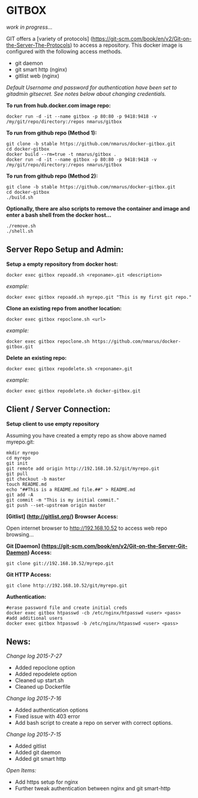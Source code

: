 GITBOX
======

*work in progress...*

GIT offers a [variety of protocols] (https://git-scm.com/book/en/v2/Git-on-the-Server-The-Protocols) to access a repository. This docker image is configured with the following access methods.

* git daemon
* git smart http (nginx)
* gitlist web (nginx)

*Default Username and password for authentication have been set to gitadmin gitsecret. See notes below about changing credentials.*

**To run from hub.docker.com image repo:**

    docker run -d -it --name gitbox -p 80:80 -p 9418:9418 -v /my/git/repo/directory:/repos nmarus/gitbox
    
**To run from github repo (Method 1):**

    git clone -b stable https://github.com/nmarus/docker-gitbox.git
    cd docker-gitbox
    docker build --rm=true -t nmarus/gitbox .
    docker run -d -it --name gitbox -p 80:80 -p 9418:9418 -v /my/git/repo/directory:/repos nmarus/gitbox
    
**To run from github repo (Method 2):**

    git clone -b stable https://github.com/nmarus/docker-gitbox.git
    cd docker-gitbox
    ./build.sh

**Optionally, there are also scripts to remove the container and image and enter a bash shell from the docker host...**

    ./remove.sh
    ./shell.sh


Server Repo Setup and Admin:
----------------------------

**Setup a empty repository from docker host:**

    docker exec gitbox repoadd.sh <reponame>.git <description>
    
*example:*
    
    docker exec gitbox repoadd.sh myrepo.git "This is my first git repo."
    
**Clone an existing repo from another location:**

    docker exec gitbox repoclone.sh <url>
    
*example:*
    
    docker exec gitbox repoclone.sh https://github.com/nmarus/docker-gitbox.git
    
**Delete an existing repo:**

    docker exec gitbox repodelete.sh <reponame>.git
    
*example:*
    
    docker exec gitbox repodelete.sh docker-gitbox.git

Client / Server Connection:
---------------------------

**Setup client to use empty repository**

Assuming you have created a empty repo as show above named myrepo.git:

    mkdir myrepo
    cd myrepo
    git init
    git remote add origin http://192.168.10.52/git/myrepo.git
    git pull
    git checkout -b master
    touch README.md
    echo "##This is a README.md file.##" > README.md
    git add -A 
    git commit -m "This is my initial commit."
    git push --set-upstream origin master

**[Gitlist] (http://gitlist.org/) Browser Access:**

Open internet browser to http://192.168.10.52 to access web repo browsing...

**Git [Daemon] (https://git-scm.com/book/en/v2/Git-on-the-Server-Git-Daemon) Access:**

    git clone git://192.168.10.52/myrepo.git
    
**Git HTTP Access:**

    git clone http://192.168.10.52/git/myrepo.git
    
**Authentication:**

    #erase password file and create initial creds
    docker exec gitbox htpasswd -cb /etc/nginx/htpasswd <user> <pass>
    #add additional users
    docker exec gitbox htpasswd -b /etc/nginx/htpasswd <user> <pass>
    
News:
-----

*Change log 2015-7-27*

* Added repoclone option
* Added repodelete option
* Cleaned up start.sh
* Cleaned up Dockerfile

*Change log 2015-7-16*

* Added authentication options
* Fixed issue with 403 error
* Add bash script to create a repo on server with correct options. 

*Change log 2015-7-15*

* Added gitlist
* Added git daemon
* Added git smart http

*Open Items:*

* Add https setup for nginx
* Further tweak authentication between nginx and git smart-http
